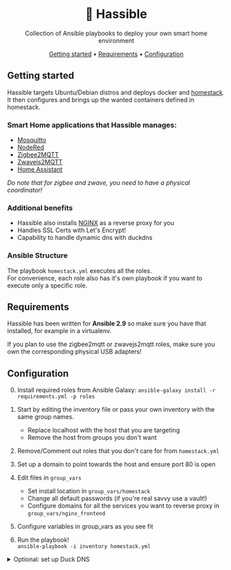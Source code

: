 <div align="center">

# 📘 Hassible

Collection of Ansible playbooks to deploy your own smart home environment

[Getting started](#getting-started) •
[Requirements](#requirements) •
[Configuration](#configuration)

</div>

## Getting started

Hassible targets Ubuntu/Debian distros and deploys docker and [homestack](https://github.com/shebpamm/homestack).
It then configures and brings up the wanted containers defined in homestack.

### Smart Home applications that Hassible manages: 

- [Mosquitto](https://mosquitto.org)
- [NodeRed](https://nodered.org)
- [Zigbee2MQTT](https://www.zigbee2mqtt.io)
- [Zwavejs2MQTT](https://github.com/zwave-js/zwavejs2mqtt)
- [Home Assistant](https://www.home-assistant.io)

*Do note that for zigbee and zwave, you need to have a physical coordinator!*

### Additional benefits

- Hassible also installs [NGINX](https://www.nginx.com/) as a reverse proxy for you 
- Handles SSL Certs with Let's Encrypt!
- Capability to handle dynamic dns with duckdns

### Ansible Structure
The playbook `homestack.yml` executes all the roles.  
For convenience, each role also has it's own playbook if you want to execute only a specific role.

## Requirements

Hassible has been written for **Ansible 2.9** so make sure you have that installed, for example in a virtualenv.

If you plan to use the zigbee2mqtt or zwavejs2mqtt roles, make sure you own the corresponding physical USB adapters!

## Configuration

0. Install required roles from Ansible Galaxy: `ansible-galaxy install -r requirements.yml -p roles`

1. Start by editing the inventory file or pass your own inventory with the same group names.
   - Replace localhost with the host that you are targeting
   - Remove the host from groups you don't want

2. Remove/Comment out roles that you don't care for from `homestack.yml`

3. Set up a domain to point towards the host and ensure port 80 is open

4. Edit files in `group_vars`
   - Set install location in `group_vars/homestack`
   - Change all default passwords (if you're real savvy use a vault!)
   - Configure domains for all the services you want to reverse proxy in `group_vars/nginx_frontend`

5. Configure variables in group_vars as you see fit

6. Run the playbook!  
`ansible-playbook -i inventory homestack.yml`

<details>
<summary>Optional: set up Duck DNS</summary>
  <ul>
    <li>Log in to <a href="https://www.duckdns.org/">duckdns</a></li>
    <li>Create subdomain(s) and add them to `group_vars/duckdns`</li>
    <li>Copy token to `group_vars/duckdns`</li>
  </ul>
</details>







